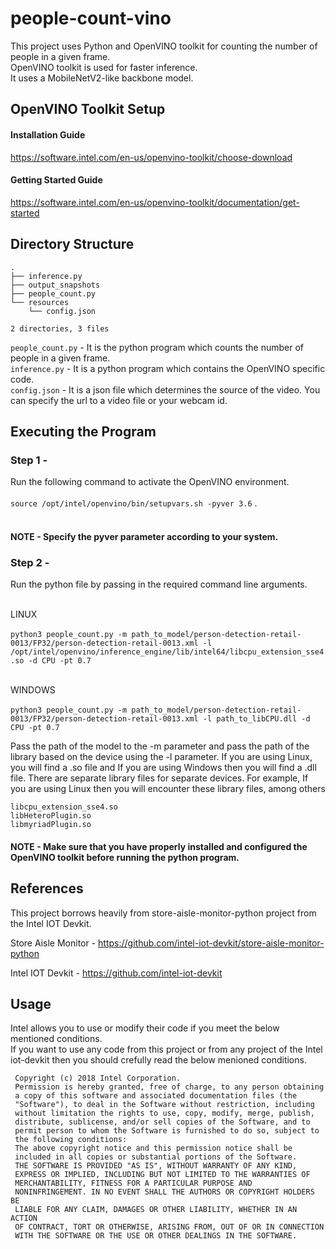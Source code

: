 # people-count-vino
This project uses Python and OpenVINO toolkit for counting the number of people in a given frame. <br>
OpenVINO toolkit is used for faster inference.<br>
It uses a MobileNetV2-like backbone model. <br>


## OpenVINO Toolkit Setup 

#### Installation Guide <br>
https://software.intel.com/en-us/openvino-toolkit/choose-download

#### Getting Started Guide <br>
https://software.intel.com/en-us/openvino-toolkit/documentation/get-started


## Directory Structure 

```
.
├── inference.py
├── output_snapshots
├── people_count.py
└── resources
    └── config.json

2 directories, 3 files

```
`people_count.py` - It is the python program which counts the number of people in a given frame. <br>
`inference.py` - It is a python program which contains the OpenVINO specific code. <br>
`config.json` - It is a json file which determines the source of the video. You can specify the url to a video file or your webcam id. <br>

## Executing the Program 

### Step 1 - 
Run the following command to activate the OpenVINO environment. <br><br>
`source /opt/intel/openvino/bin/setupvars.sh -pyver 3.6` . <br> 
<br>
#### NOTE -  Specify the pyver parameter according to your system. <br>

### Step 2 - 
Run the python file by passing in the required command line arguments. <br><br>

LINUX <br><br>
`python3 people_count.py -m path_to_model/person-detection-retail-0013/FP32/person-detection-retail-0013.xml -l /opt/intel/openvino/inference_engine/lib/intel64/libcpu_extension_sse4.so -d CPU -pt 0.7`
<br><br>

WINDOWS <br><br>
`python3 people_count.py -m path_to_model/person-detection-retail-0013/FP32/person-detection-retail-0013.xml -l path_to_libCPU.dll -d CPU -pt 0.7`
<br>

Pass the path of the model to the -m parameter and pass the path of the library based on the device using the -l parameter.
If you are using Linux, you will find a .so file and If you are using Windows then you will find a .dll file.
There are separate library files for separate devices. 
For example, If you are using Linux then you will encounter these library files, among others  <br>

`libcpu_extension_sse4.so` <br>
`libHeteroPlugin.so` <br>
`libmyriadPlugin.so` <br>


#### NOTE - Make sure that you have properly installed and configured the OpenVINO toolkit before running the python program.


## References

This project borrows heavily from store-aisle-monitor-python project from the Intel IOT Devkit. <br>

Store Aisle Monitor - https://github.com/intel-iot-devkit/store-aisle-monitor-python

Intel IOT Devkit - https://github.com/intel-iot-devkit


## Usage

Intel allows you to use or modify their code if you meet the below mentioned conditions. <br>
If you want to use any code from this project or from any project of the Intel iot-devkit then you should crefully read the below menioned conditions. <br>


```
 Copyright (c) 2018 Intel Corporation.
 Permission is hereby granted, free of charge, to any person obtaining
 a copy of this software and associated documentation files (the
 "Software"), to deal in the Software without restriction, including
 without limitation the rights to use, copy, modify, merge, publish,
 distribute, sublicense, and/or sell copies of the Software, and to
 permit person to whom the Software is furnished to do so, subject to
 the following conditions:
 The above copyright notice and this permission notice shall be
 included in all copies or substantial portions of the Software.
 THE SOFTWARE IS PROVIDED "AS IS", WITHOUT WARRANTY OF ANY KIND,
 EXPRESS OR IMPLIED, INCLUDING BUT NOT LIMITED TO THE WARRANTIES OF
 MERCHANTABILITY, FITNESS FOR A PARTICULAR PURPOSE AND
 NONINFRINGEMENT. IN NO EVENT SHALL THE AUTHORS OR COPYRIGHT HOLDERS BE
 LIABLE FOR ANY CLAIM, DAMAGES OR OTHER LIABILITY, WHETHER IN AN ACTION
 OF CONTRACT, TORT OR OTHERWISE, ARISING FROM, OUT OF OR IN CONNECTION
 WITH THE SOFTWARE OR THE USE OR OTHER DEALINGS IN THE SOFTWARE.
```
